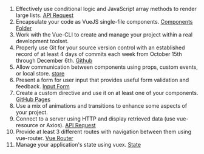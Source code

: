 1. Effectively use conditional logic and JavaScript array methods to render large lists.
    [API Request](https://github.com/pineappleprincess/candace-cantrell-vue-final/blob/master/src/components/loginPage.vue)
2. Encapsulate your code as VueJS single-file components.
    [Components Folder](https://github.com/pineappleprincess/candace-cantrell-vue-final/tree/master/src/components)
3. Work with the Vue-CLI to create and manage your project within a real development toolset.
4. Properly use Git for your source version control with an established record of at least 4 days of commits each week from October 15th through December 6th.
    [Github](https://github.com/pineappleprincess)
5. Allow communication between components using props, custom events, or local store.
    [store](https://github.com/pineappleprincess/candace-cantrell-vue-final/blob/master/src/store.js)
6. Present a form for user input that provides useful form validation and feedback.
    [Input Form](https://github.com/pineappleprincess/candace-cantrell-vue-final/blob/master/src/components/loginForm.vue)
7. Create a custom directive and use it on at least one of your components.
    [GitHub Pages](https://pages.github.com/)
8. Use a mix of animations and transitions to enhance some aspects of your project.
9. Connect to a server using HTTP and display retrieved data (use vue-resource or Axios).   [API Request](https://github.com/pineappleprincess/candace-cantrell-vue-final/blob/master/src/components/loginPage.vue)
10. Provide at least 3 different routes with navigation between them using vue-router.
    [Vue Router](https://github.com/pineappleprincess/candace-cantrell-vue-final/blob/master/src/routes.js)
11. Manage your application's state using vuex.
    [State](https://github.com/pineappleprincess/candace-cantrell-vue-final/blob/master/src/store.js)